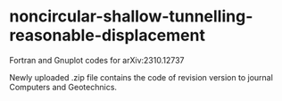 # noncircular-shallow-tunnelling-reasonable-displacement
Fortran and Gnuplot codes for arXiv:2310.12737 

Newly uploaded .zip file contains the code of revision version to journal Computers and Geotechnics.
